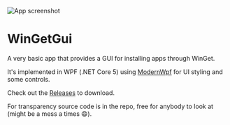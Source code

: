 ![App screenshot](https://github.com/goranalkovic/WinGetGui/blob/master/wingetgui.jpg)

# WinGetGui
A very basic app that provides a GUI for installing apps through WinGet.

It's implemented in WPF (.NET Core 5) using [ModernWpf](https://github.com/Kinnara/ModernWpf) for UI styling and some controls.

Check out the [Releases](https://github.com/goranalkovic/WinGetGui/releases) to download.

For transparency source code is in the repo, free for anybody to look at (might be a mess a times 😄).
